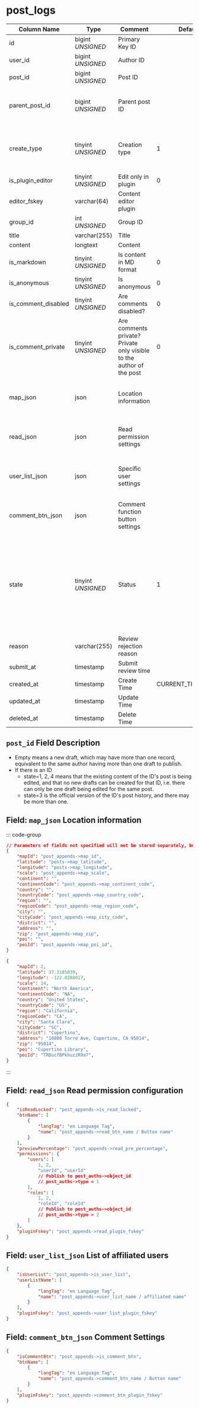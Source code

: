 # post_logs

| Column Name | Type | Comment | Default | Null | Remark |
| --- | --- | --- | --- | --- | --- |
| id | bigint *UNSIGNED* | Primary Key ID |  | NO | Auto Increment |
| user_id | bigint *UNSIGNED* | Author ID |  | NO | Related field [users->id](../users/users.md) |
| post_id | bigint *UNSIGNED* | Post ID |  | YES | Related field [posts->id](posts.md) |
| parent_post_id | bigint *UNSIGNED* | Parent post ID |  | YES | Related field [posts->id](posts.md)<br>Empty means no referenced post |
| create_type | tinyint *UNSIGNED* | Creation type | 1 | NO | 1.Quick create / 2.Editor create / 3.Restore from post |
| is_plugin_editor | tinyint *UNSIGNED* | Edit only in plugin | 0 | NO | 0.No / 1.Yes |
| editor_fskey | varchar(64) | Content editor plugin |  | YES | Related field [plugins->fskey](../plugins/plugins.md) |
| group_id | int *UNSIGNED* | Group ID |  | YES | Related field `groups->id` |
| title | varchar(255) | Title |  | YES |  |
| content | longtext | Content |  | YES | Full content |
| is_markdown | tinyint *UNSIGNED* | Is content in MD format | 0 | NO | 0.No / 1.Yes |
| is_anonymous | tinyint *UNSIGNED* | Is anonymous | 0 | NO | 0.No / 1.Yes |
| is_comment_disabled | tinyint *UNSIGNED* | Are comments disabled? | 0 | NO | 0.No / 1.Yes |
| is_comment_private | tinyint *UNSIGNED* | Are comments private?<br>Private only visible to the author of the post | 0 | NO | 0.No / 1.Yes |
| map_json | json | Location information |  | YES | Empty means not creating or clearing when modifying |
| read_json | json | Read permission settings |  | YES | Empty means not creating or clearing when modifying |
| user_list_json | json | Specific user settings |  | YES | Empty means not creating or clearing when modifying |
| comment_btn_json | json | Comment function button settings |  | YES | Empty means not creating or clearing when modifying |
| state | tinyint *UNSIGNED* | Status | 1 | NO | 1.Unpublished (draft)<br>2.Published (under review)<br>3.Published (approved and archived)<br>4.Published (not approved, draft status again) |
| reason | varchar(255) | Review rejection reason |  | YES | Used when review is rejected |
| submit_at | timestamp | Submit review time |  | YES |  |
| created_at | timestamp | Create Time | CURRENT_TIMESTAMP | NO | As draft Create Time |
| updated_at | timestamp | Update Time |  | YES |  |
| deleted_at | timestamp | Delete Time |  | YES |  |

## `post_id` Field Description

- Empty means a new draft, which may have more than one record, equivalent to the same author having more than one draft to publish.
- If there is an ID
    - state=1, 2, 4 means that the existing content of the ID's post is being edited, and that no new drafts can be created for that ID, i.e. there can only be one draft being edited for the same post.
    - state=3 is the official version of the ID's post history, and there may be more than one.

## Field: `map_json` Location information

::: code-group
```json [Field Description]
// Parameters of fields not specified will not be stored separately, but along with the complete JSON in post_appends->map_json.
{
    "mapId": "post_appends->map_id",
    "latitude": "posts->map_latitude",
    "longitude": "posts->map_longitude",
    "scale": "post_appends->map_scale",
    "continent": "",
    "continentCode": "post_appends->map_continent_code",
    "country": "",
    "countryCode": "post_appends->map_country_code",
    "region": "",
    "regionCode": "post_appends->map_region_code",
    "city": "",
    "cityCode": "post_appends->map_city_code",
    "district": "",
    "address": "",
    "zip": "post_appends->map_zip",
    "poi": "",
    "poiId": "post_appends->map_poi_id",
}
```

```json [Example Parameters]
{
    "mapId": 2,
    "latitude": 37.3185039,
    "longitude": -122.0288017,
    "scale": 14,
    "continent": "North America",
    "continentCode": "NA",
    "country": "United States",
    "countryCode": "US",
    "region": "California",
    "regionCode": "CA",
    "city": "Santa Clara",
    "cityCode": "SC",
    "district": "Cupertino",
    "address": "10800 Torre Ave, Cupertino, CA 95014",
    "zip": "95014",
    "poi": "Cupertino Library",
    "poiId": "TRDucfBPkhuzzR9a7",
}
```
:::

## Field: `read_json` Read permission configuration

```json
{
    "isReadLocked": "post_appends->is_read_locked",
    "btnName": [
        {
            "langTag": "en Language Tag",
            "name": "post_appends->read_btn_name / Button name"
        }
    ],
    "previewPercentage": "post_appends->read_pre_percentage",
    "permissions": {
        "users": [
            1, 2,
            "userId", "userId"
            // Publish to post_auths->object_id
            // post_auths->type = 1
        ],
        "roles": [
            1, 2,
            "roleId", "roleId"
            // Publish to post_auths->object_id
            // post_auths->type = 2
        ]
    },
    "pluginFskey": "post_appends->read_plugin_fskey"
}
```

## Field: `user_list_json` List of affiliated users

```json
{
    "isUserList": "post_appends->is_user_list",
    "userListName": [
        {
            "langTag": "en Language Tag",
            "name": "post_appends->user_list_name / affiliated name"
        }
    ],
    "pluginFskey": "post_appends->user_list_plugin_fskey"
}
```

## Field: `comment_btn_json` Comment Settings

```json
{
    "isCommentBtn": "post_appends->is_comment_btn",
    "btnName": [
        {
            "langTag": "en Language Tag",
            "name": "post_appends->comment_btn_name / Button name"
        }
    ],
    "pluginFskey": "post_appends->comment_btn_plugin_fskey"
}
```